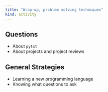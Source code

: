 ```yaml
---
title: "Wrap-up, problem solving techniques"
kind: activity
---
```


## Questions

- About `pytxt`
- About projects and project reviews

## General Strategies

- Learning a new programming language
- Knowing what questions to ask
